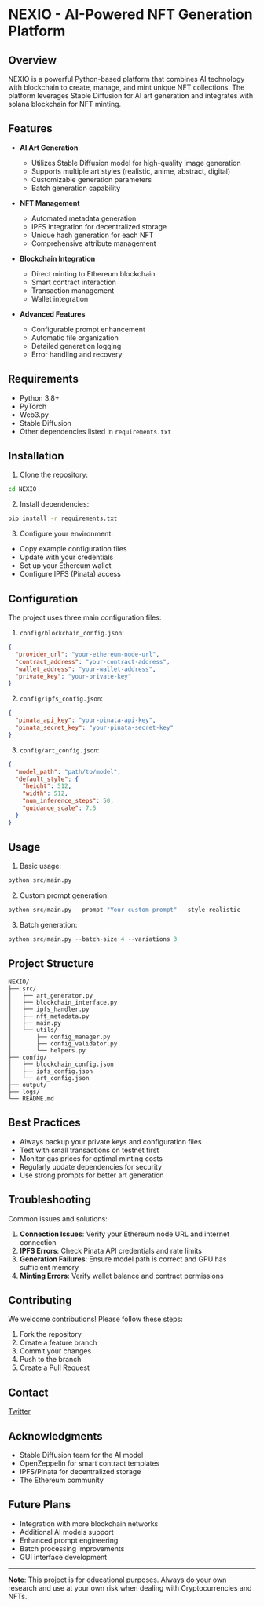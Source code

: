 # NEXIO - AI-Powered NFT Generation Platform

## Overview

NEXIO is a powerful Python-based platform that combines AI technology with blockchain to create, manage, and mint unique NFT collections. The platform leverages Stable Diffusion for AI art generation and integrates with solana blockchain for NFT minting.

## Features

- **AI Art Generation**

  - Utilizes Stable Diffusion model for high-quality image generation
  - Supports multiple art styles (realistic, anime, abstract, digital)
  - Customizable generation parameters
  - Batch generation capability

- **NFT Management**

  - Automated metadata generation
  - IPFS integration for decentralized storage
  - Unique hash generation for each NFT
  - Comprehensive attribute management

- **Blockchain Integration**

  - Direct minting to Ethereum blockchain
  - Smart contract interaction
  - Transaction management
  - Wallet integration

- **Advanced Features**
  - Configurable prompt enhancement
  - Automatic file organization
  - Detailed generation logging
  - Error handling and recovery

## Requirements

- Python 3.8+
- PyTorch
- Web3.py
- Stable Diffusion
- Other dependencies listed in `requirements.txt`

## Installation

1. Clone the repository:

```bash
cd NEXIO
```

2. Install dependencies:

```bash
pip install -r requirements.txt
```

3. Configure your environment:

- Copy example configuration files
- Update with your credentials
- Set up your Ethereum wallet
- Configure IPFS (Pinata) access

## Configuration

The project uses three main configuration files:

1. `config/blockchain_config.json`:

```json
{
  "provider_url": "your-ethereum-node-url",
  "contract_address": "your-contract-address",
  "wallet_address": "your-wallet-address",
  "private_key": "your-private-key"
}
```

2. `config/ipfs_config.json`:

```json
{
  "pinata_api_key": "your-pinata-api-key",
  "pinata_secret_key": "your-pinata-secret-key"
}
```

3. `config/art_config.json`:

```json
{
  "model_path": "path/to/model",
  "default_style": {
    "height": 512,
    "width": 512,
    "num_inference_steps": 50,
    "guidance_scale": 7.5
  }
}
```

## Usage

1. Basic usage:

```python
python src/main.py
```

2. Custom prompt generation:

```python
python src/main.py --prompt "Your custom prompt" --style realistic
```

3. Batch generation:

```python
python src/main.py --batch-size 4 --variations 3
```

## Project Structure

```
NEXIO/
├── src/
│   ├── art_generator.py
│   ├── blockchain_interface.py
│   ├── ipfs_handler.py
│   ├── nft_metadata.py
│   ├── main.py
│   └── utils/
│       ├── config_manager.py
│       ├── config_validator.py
│       └── helpers.py
├── config/
│   ├── blockchain_config.json
│   ├── ipfs_config.json
│   └── art_config.json
├── output/
├── logs/
└── README.md
```

## Best Practices

- Always backup your private keys and configuration files
- Test with small transactions on testnet first
- Monitor gas prices for optimal minting costs
- Regularly update dependencies for security
- Use strong prompts for better art generation

## Troubleshooting

Common issues and solutions:

1. **Connection Issues**: Verify your Ethereum node URL and internet connection
2. **IPFS Errors**: Check Pinata API credentials and rate limits
3. **Generation Failures**: Ensure model path is correct and GPU has sufficient memory
4. **Minting Errors**: Verify wallet balance and contract permissions

## Contributing

We welcome contributions! Please follow these steps:

1. Fork the repository
2. Create a feature branch
3. Commit your changes
4. Push to the branch
5. Create a Pull Request

## Contact

[Twitter](https://x.com/nexionft)

## Acknowledgments

- Stable Diffusion team for the AI model
- OpenZeppelin for smart contract templates
- IPFS/Pinata for decentralized storage
- The Ethereum community

## Future Plans

- Integration with more blockchain networks
- Additional AI models support
- Enhanced prompt engineering
- Batch processing improvements
- GUI interface development

---

**Note**: This project is for educational purposes. Always do your own research and use at your own risk when dealing with Cryptocurrencies and NFTs.
